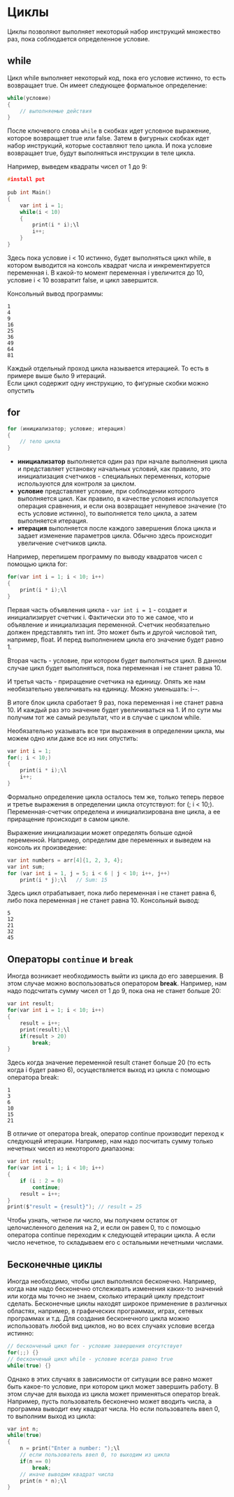 # Циклы
Циклы позволяют выполняет некоторый набор инструкций множество раз,
пока соблюдается определенное условие.

## while
Цикл while выполняет некоторый код, пока его условие истинно, то есть возвращает true. Он имеет следующее формальное определение:
```C
while(условие)
{
    // выполняемые действия
}
```
После ключевого слова `while` в скобках идет условное выражение, которое возвращает true или false. Затем в фигурных скобках идет набор инструкций, которые составляют тело цикла. И пока условие возвращает true, будут выполняться инструкции в теле цикла.

Например, выведем квадраты чисел от 1 до 9:
```C
#install put
 
pub int Main()
{   
    var int i = 1;
    while(i < 10)
    {
        print(i * i);\l
        i++;
    }
}
```
Здесь пока условие i < 10 истинно, будет выполняться цикл while, в котором выводится на консоль квадрат числа и инкрементируется переменная i. В какой-то момент переменная i увеличится до 10, условие i < 10 возвратит false, и цикл завершится.

Консольный вывод программы:
```
1
4
9
16
25
36
49
64
81
```
Каждый отдельный проход цикла называется итерацией. То есть в примере выше было 9 итераций. <br>
Если цикл содержит одну инструкцию, то фигурные скобки можно опустить

## for
```C
for (инициализатор; условие; итерация)
{
    // тело цикла
}
```
- **инициализатор** выполняется один раз при начале выполнения цикла и представляет установку начальных условий, как правило, это инициализация счетчиков - специальных переменных, которые используются для контроля за циклом.
- **условие** представляет условие, при соблюдении которого выполняется цикл. Как правило, в качестве условия используется операция сравнения, и если она возвращает ненулевое значение (то есть условие истинно), то выполняется тело цикла, а затем выполняется итерация.
- **итерация** выполняется после каждого завершения блока цикла и задает изменение параметров цикла. Обычно здесь происходит увеличение счетчиков цикла.

Например, перепишем программу по выводу квадратов чисел с помощью цикла for:
```C
for(var int i = 1; i < 10; i++)
{
    print(i * i);\l
}
```
Первая часть объявления цикла - `var int i = 1` - создает и инициализирует счетчик i. Фактически это то же самое, что и объявление и инициализация переменной. Счетчик необязательно должен представлять тип int. Это может быть и другой числовой тип, например, float. И перед выполнением цикла его значение будет равно 1.

Вторая часть - условие, при котором будет выполняться цикл. В данном случае цикл будет выполняться, пока переменная i не станет равна 10.

И третья часть - приращение счетчика на единицу. Опять же нам необязательно увеличивать на единицу. Можно уменьшать: i--.

В итоге блок цикла сработает 9 раз, пока переменная i не станет равна 10. И каждый раз это значение будет увеличиваться на 1. И по сути мы получим тот же самый результат, что и в случае с циклом while.

Необязательно указывать все три выражения в определении цикла, мы можем одно или даже все из них опустить:
```C
var int i = 1;
for(; i < 10;)
{
    print(i * i);\l
    i++;
}
```
Формально определение цикла осталось тем же, только теперь первое и третье выражения в определении цикла отсутствуют: for (; i < 10;). Переменная-счетчик определена и инициализирована вне цикла, а ее приращение происходит в самом цикле.

Выражение инициализации может определять больше одной переменной. Например, определим две переменных и выведем на консоль их произведение:
```C
var int numbers = arr[4]{1, 2, 3, 4};
var int sum;
for (var int i = 1, j = 5; i < 6 | j < 10; i++, j++)
    print(i * j);\l   // Sum: 15
```

Здесь цикл отрабатывает, пока либо переменная i не станет равна 6, либо пока переменная j не станет равна 10. Консольный вывод:
```
5
12
21
32
45
```

## Операторы `continue` и `break`
Иногда возникает необходимость выйти из цикла до его завершения. В этом случае можно воспользоваться оператором **break**. Например, нам надо подсчитать сумму чисел от 1 до 9, пока она не станет больше 20:
```C
var int result;
for(var int i = 1; i < 10; i++)
{   
    result = i++;
    print(result);\l
    if(result > 20)
        break;
}
```
Здесь когда значение переменной result станет больше 20 (то есть когда i будет равно 6), осуществляется выход из цикла с помощью оператора break:
```
1
3
6
10
15
21
```
В отличие от оператора break, оператор continue производит переход к следующей итерации. Например, нам надо посчитать сумму только нечетных чисел из некоторого диапазона:
```C
var int result;
for(var int i = 1; i < 10; i++)
{
    if (i : 2 = 0)
        continue;
    result = i++;
}
print($"result = {result}"); // result = 25
```
Чтобы узнать, четное ли число, мы получаем остаток от целочисленного деления на 2, и если он равен 0, то с помощью оператора continue переходим к следующей итерации цикла. А если число нечетное, то складываем его с остальными нечетными числами.

## Бесконечные циклы
Иногда необходимо, чтобы цикл выполнялся бесконечно. Например, когда нам надо бесконечно отслеживать изменения каких-то значений или когда мы точно не знаем, сколько итераций циклу предстоит сделать.
Бесконечные циклы находят широкое применение в различных областях, например, в графических программах, играх, сетевых программах и т.д. 
Для создания бесконечного цикла можно использовать любой вид циклов, но во всех случаях условие всегда истинно:

```C
// бесконченый цикл for - условие завершения отсутствует
for(;;) {}
// бесконченый цикл while - условие всегда равно true
while(true) {}
```
Однако в этих случаях в зависимости от ситуации все равно может быть какое-то условие, при котором цикл может завершить работу.
В этом случае для выхода из цикла может применяться оператор break.
Например, пусть пользователь бесконечно может вводить числа, а программа выводит ему квадрат числа.
Но если пользователь ввел 0, то выполним выход из цикла:
```C
var int n;
while(true)
{
    n = print("Enter a number: ");\l
    // если пользователь ввел 0, то выходим из цикла
    if(n == 0)
        break; 
    // иначе выводим квадрат числа
    print(n * n);\l
}
```
